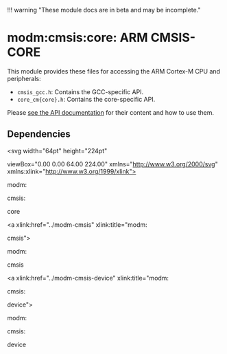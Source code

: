 !!! warning "These module docs are in beta and may be incomplete."

# modm:cmsis:core: ARM CMSIS-CORE

This module provides these files for accessing the ARM Cortex-M CPU and
peripherals:

- `cmsis_gcc.h`: Contains the GCC-specific API.
- `core_cm{core}.h`: Contains the core-specific API.

Please [see the API documentation][docs] for their content and how to use them.

[docs]: http://arm-software.github.io/CMSIS_5/Core/html/modules.html






## Dependencies

<?xml version="1.0" encoding="UTF-8" standalone="no"?>
<!DOCTYPE svg PUBLIC "-//W3C//DTD SVG 1.1//EN"
 "http://www.w3.org/Graphics/SVG/1.1/DTD/svg11.dtd">
<!-- Generated by graphviz version 2.38.0 (20140413.2041)
 -->
<!-- Title: modm:cmsis:core Pages: 1 -->
<svg width="64pt" height="224pt"
 viewBox="0.00 0.00 64.00 224.00" xmlns="http://www.w3.org/2000/svg" xmlns:xlink="http://www.w3.org/1999/xlink">
<g id="graph0" class="graph" transform="scale(1 1) rotate(0) translate(4 220)">
<title>modm:cmsis:core</title>
<polygon fill="white" stroke="none" points="-4,4 -4,-220 60,-220 60,4 -4,4"/>
<!-- modm_cmsis_core -->
<g id="node1" class="node"><title>modm_cmsis_core</title>
<polygon fill="lightgrey" stroke="black" stroke-width="2" points="56,-142 3.55271e-015,-142 3.55271e-015,-89 56,-89 56,-142"/>
<text text-anchor="middle" x="28" y="-126.8" font-family="Times New Roman,serif" font-size="14.00">modm:</text>
<text text-anchor="middle" x="28" y="-111.8" font-family="Times New Roman,serif" font-size="14.00">cmsis:</text>
<text text-anchor="middle" x="28" y="-96.8" font-family="Times New Roman,serif" font-size="14.00">core</text>
</g>
<!-- modm_cmsis -->
<g id="node2" class="node"><title>modm_cmsis</title>
<g id="a_node2"><a xlink:href="../modm-cmsis" xlink:title="modm:
cmsis">
<polygon fill="lightgrey" stroke="black" points="56,-216 3.55271e-015,-216 3.55271e-015,-178 56,-178 56,-216"/>
<text text-anchor="middle" x="28" y="-200.8" font-family="Times New Roman,serif" font-size="14.00">modm:</text>
<text text-anchor="middle" x="28" y="-185.8" font-family="Times New Roman,serif" font-size="14.00">cmsis</text>
</a>
</g>
</g>
<!-- modm_cmsis_core&#45;&gt;modm_cmsis -->
<g id="edge1" class="edge"><title>modm_cmsis_core&#45;&gt;modm_cmsis</title>
<path fill="none" stroke="black" d="M28,-142.092C28,-150.262 28,-159.351 28,-167.702"/>
<polygon fill="black" stroke="black" points="24.5001,-167.761 28,-177.761 31.5001,-167.761 24.5001,-167.761"/>
</g>
<!-- modm_cmsis_device -->
<g id="node3" class="node"><title>modm_cmsis_device</title>
<g id="a_node3"><a xlink:href="../modm-cmsis-device" xlink:title="modm:
cmsis:
device">
<polygon fill="lightgrey" stroke="black" points="56,-53 3.55271e-015,-53 3.55271e-015,-0 56,-0 56,-53"/>
<text text-anchor="middle" x="28" y="-37.8" font-family="Times New Roman,serif" font-size="14.00">modm:</text>
<text text-anchor="middle" x="28" y="-22.8" font-family="Times New Roman,serif" font-size="14.00">cmsis:</text>
<text text-anchor="middle" x="28" y="-7.8" font-family="Times New Roman,serif" font-size="14.00">device</text>
</a>
</g>
</g>
<!-- modm_cmsis_device&#45;&gt;modm_cmsis_core -->
<g id="edge2" class="edge"><title>modm_cmsis_device&#45;&gt;modm_cmsis_core</title>
<path fill="none" stroke="black" d="M28,-53.1323C28,-61.1144 28,-70.0679 28,-78.6164"/>
<polygon fill="black" stroke="black" points="24.5001,-78.7502 28,-88.7503 31.5001,-78.7503 24.5001,-78.7502"/>
</g>
</g>
</svg>

